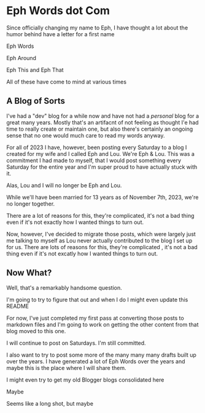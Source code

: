 # Eph Words dot Com

Since officially changing my name to Eph, I have thought a lot about the humor behind have a letter for a first name

Eph Words 

Eph Around 

Eph This and Eph That

All of these have come to mind at various times

## A Blog of Sorts 

I've had a "dev" blog for a while now and have not had a _personal_ blog for a great many years. Mostly that's an artifacnt of not feeling as thought I'e had time to really create or maintain one, but also there's certainly an ongoing sense that no one would much care to read my words anyway.

For all of 2023 I have, however, been posting every Saturday to a blog I created for my wife and I called Eph and Lou. We're Eph & Lou. This was a commitment I had made to myself, that I would post something every Saturday for the entire year and I'm super proud to have actually stuck with it.

Alas, Lou and I will no longer be Eph and Lou.

While we'll have been married for 13 years as of November 7th, 2023, we're no longer together. 

There are a lot of reasons for this, they're complicated, it's not a bad thing even if it's not exactly how I wanted things to turn out. 

Now, however, I've decided to migrate those posts, which were largely just me talking to myself as Lou never actually contributed to the blog I set up for us. There are lots of reasons for this, they're complicated , it's not a bad thing even if it's not excatly how I wanted things to turn out.

## Now What?

Well, that's a remarkably handsome question.

I'm going to try to figure that out and when I do I might even update this README

For now, I've just completed my first pass at converting those posts to markdown files and I'm going to work on getting the other content from that blog moved to this one. 

I will continue to post on Saturdays. I'm still committed.

I also want to try to post some more of the many many many drafts built up over the years. I have generated a lot of Eph Words over the years and maybe this is the place where I will share them.

I might even try to get my old Blogger blogs consolidated here

Maybe 

Seems like a long shot, but maybe 